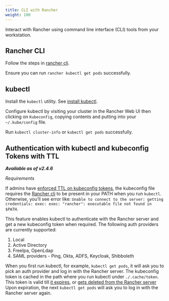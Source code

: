 ```yaml
---
title: CLI with Rancher
weight: 100
---
```


Interact with Rancher using command line interface (CLI) tools from your workstation.

## Rancher CLI

Follow the steps in [rancher cli](../cli).

Ensure you can run `rancher kubectl get pods` successfully.


## kubectl
Install the `kubectl` utility. See [install kubectl](https://kubernetes.io/docs/tasks/tools/install-kubectl/).


Configure kubectl by visiting your cluster in the Rancher Web UI then clicking on `Kubeconfig`, copying contents and putting into your `~/.kube/config` file.

Run `kubectl cluster-info` or `kubectl get pods` successfully.

## Authentication with kubectl and kubeconfig Tokens with TTL

_**Available as of v2.4.6**_ 

_Requirements_

If admins have [enforced TTL on kubeconfig tokens](../../api/api-tokens/#setting-ttl-on-kubeconfig-tokens), the kubeconfig file requires the [Rancher cli](../cli) to be present in your PATH when you run `kubectl`. Otherwise, you’ll see error like: 
`Unable to connect to the server: getting credentials: exec: exec: "rancher": executable file not found in $PATH`. 

This feature enables kubectl to authenticate with the Rancher server and get a new kubeconfig token when required. The following auth providers are currently supported: 

1. Local
2. Active Directory
3. FreeIpa, OpenLdap 
4. SAML providers - Ping, Okta, ADFS, Keycloak, Shibboleth 

When you first run kubectl, for example, `kubectl get pods`, it will ask you to pick an auth provider and log in with the Rancher server. 
The kubeconfig token is cached in the path where you run kubectl under `./.cache/token`. This token is valid till [it expires](../../api/api-tokens/#expiration-period), or [gets deleted from the Rancher server](../../api/api-tokens/#deleting-tokens) 
Upon expiration, the next `kubectl get pods` will ask you to log in with the Rancher server again. 
